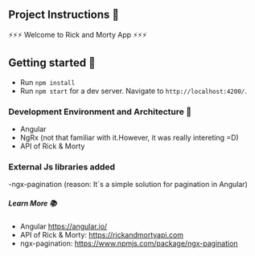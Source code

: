 ## Project Instructions 🔖

⚡️⚡️⚡️ Welcome to Rick and Morty App ⚡️⚡️⚡️

## Getting started 🔨

- Run `npm install`
- Run `npm start` for a dev server. Navigate to `http://localhost:4200/`.

### Development Environment and Architecture 🧰

- Angular
- NgRx (not that familiar with it.However, it was really intereting =D)
- API of Rick & Morty

### External Js libraries added

-ngx-pagination (reason: It´s a simple solution for pagination in Angular)

##### Learn More 📚

- Angular https://angular.io/
- API of Rick & Morty: https://rickandmortyapi.com
- ngx-pagination: https://www.npmjs.com/package/ngx-pagination
